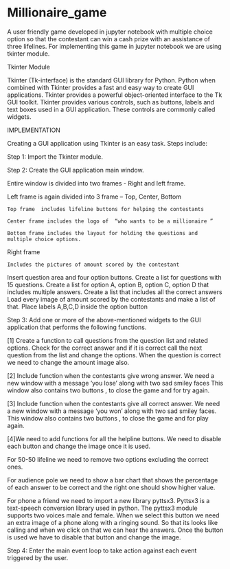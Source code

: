 # Millionaire_game
A user friendly game developed in jupyter notebook with multiple choice option so that the contestant can win a cash prize with an assistance of three lifelines. For implementing this game in jupyter notebook we are using tkinter module.

Tkinter Module

Tkinter (Tk-interface) is the standard GUI library for Python. 
Python when combined with Tkinter provides a fast and easy way to create GUI applications.
Tkinter provides a powerful object-oriented interface to the Tk GUI toolkit.
Tkinter provides various controls, such as buttons, labels and text boxes used in a GUI application. 
These controls are commonly called widgets.

IMPLEMENTATION

Creating a GUI application using Tkinter is an easy task. Steps include:


Step 1: Import the Tkinter module.


Step 2: Create the GUI application main window.

Entire window is divided into two frames - Right and left frame.

  Left frame is again divided into 3 frame – Top, Center, Bottom

    Top frame  includes lifeline buttons for helping the contestants

    Center frame includes the logo of  “who wants to be a millionaire ”

    Bottom frame includes the layout for holding the questions and multiple choice options.

 Right frame 
    
    Includes the pictures of amount scored by the contestant

Insert question area and four option buttons.
Create a list for questions with 15 questions.
Create a list for option A, option B, option C, option D that includes multiple answers.
Create a list that includes all the correct answers
Load every image of amount scored by the contestants and make a list of that.
Place labels A,B,C,D inside the option button

Step 3: Add one or more of the above-mentioned widgets to the GUI application that performs the following functions.

[1] Create a function to call questions from the question list and related options.
Check for the correct answer and if it is correct call the next question from the list and change the options.
When the question is correct we need to change the amount image also.

[2] Include function when the contestants give wrong answer.
We need a new window with a message ‘you lose’ along with two sad smiley faces
This window also contains two buttons , to close the game and for try again.

[3] Include function when the contestants give all correct answer.
We need a new window with a message ‘you won’ along with two sad smiley faces.
This window also contains two buttons , to close the game and for play again.


[4]We need to add functions for all the helpline buttons.
We need to disable each button and change the image once it is used.

For 50-50 lifeline we need to remove two options  excluding the correct ones.

For audience pole we need to show a bar chart that shows the percentage of each answer to be correct and the right one should show higher value. 

For phone a friend we need to import a new library pyttsx3.
Pyttsx3 is a text-speech conversion library used in python. 
The pyttsx3 module supports two voices male and female. 
When we select this button we need an extra image of a phone along with a ringing sound.
So that its looks like calling and when we click on that we can hear the answers.
Once the button is used we have to disable that button and change the image.


Step 4: Enter the main event loop to take action against each event triggered by the user.




